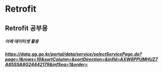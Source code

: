 # Retrofit

## Retrofit 공부용

##### 아래 데이터셋 활용
##### https://data.gg.go.kr/portal/data/service/selectServicePage.do?page=1&rows=10&sortColumn=&sortDirection=&infId=AXW6PPUMHUZ7A85SSA8G24442179&infSeq=1&order=
